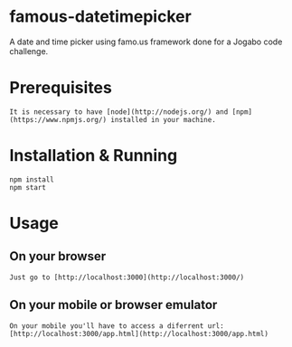 famous-datetimepicker
=====================

A date and time picker using famo.us framework done for a Jogabo code challenge.


Prerequisites
=============

    It is necessary to have [node](http://nodejs.org/) and [npm](https://www.npmjs.org/) installed in your machine.

Installation & Running
============

    npm install
    npm start

Usage
=====

On your browser
----------

    Just go to [http://localhost:3000](http://localhost:3000/)


On your mobile or browser emulator
----------

    On your mobile you'll have to access a diferrent url: [http://localhost:3000/app.html](http://localhost:3000/app.html)
